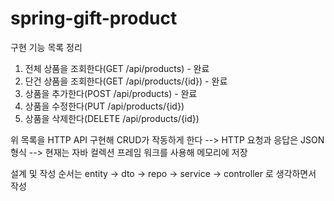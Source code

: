 # spring-gift-product

구현 기능 목록 정리
1. 전체 상품을 조회한다(GET /api/products) - 완료 
2. 단건 상품을 조회한다(GET /api/products/{id}) - 완료
3. 상품을 추가한다(POST /api/products) - 완료
4. 상품을 수정한다(PUT /api/products/{id})
5. 상품을 삭제한다(DELETE /api/products/{id})

위 목록을 HTTP API 구현해 CRUD가 작동하게 한다
--> HTTP 요청과 응답은 JSON형식
--> 현재는 자바 컬렉션 프레임 워크를 사용해 메모리에 저장

설계 및 작성 순서는
entity -> dto -> repo ->  service -> controller
로 생각하면서 작성